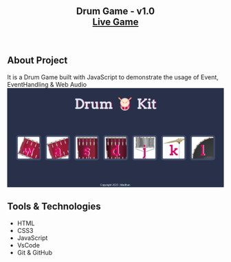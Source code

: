 <h2 align="center">
Drum Game - v1.0<br/>
  <a href="https://madhuri-palla.github.io/Drum-Game/" target="_blank">Live Game</a>

</h2>

<br/>

## About Project

It is a Drum Game built with JavaScript to demonstrate the usage of Event, EventHandling & Web Audio
<br/>
![Game UI](image.png)

## Tools & Technologies

- HTML
- CSS3
- JavaScript
- VsCode
- Git & GitHub
